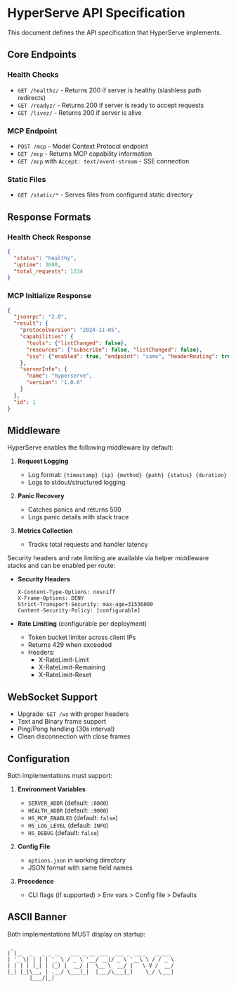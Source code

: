 # HyperServe API Specification

This document defines the API specification that HyperServe implements.

## Core Endpoints

### Health Checks
- `GET /healthz/` - Returns 200 if server is healthy (slashless path redirects)
- `GET /readyz/` - Returns 200 if server is ready to accept requests  
- `GET /livez/` - Returns 200 if server is alive

### MCP Endpoint
- `POST /mcp` - Model Context Protocol endpoint
- `GET /mcp` - Returns MCP capability information
- `GET /mcp` with `Accept: text/event-stream` - SSE connection

### Static Files
- `GET /static/*` - Serves files from configured static directory

## Response Formats

### Health Check Response
```json
{
  "status": "healthy",
  "uptime": 3600,
  "total_requests": 1234
}
```

### MCP Initialize Response
```json
{
  "jsonrpc": "2.0",
  "result": {
    "protocolVersion": "2024-11-05",
    "capabilities": {
      "tools": {"listChanged": false},
      "resources": {"subscribe": false, "listChanged": false},
      "sse": {"enabled": true, "endpoint": "same", "headerRouting": true}
    },
    "serverInfo": {
      "name": "hyperserve",
      "version": "1.0.0"
    }
  },
  "id": 1
}
```

## Middleware

HyperServe enables the following middleware by default:

1. **Request Logging**
   - Log format: `{timestamp} {ip} {method} {path} {status} {duration}`
   - Logs to stdout/structured logging

2. **Panic Recovery**
   - Catches panics and returns 500
   - Logs panic details with stack trace

3. **Metrics Collection**
   - Tracks total requests and handler latency

Security headers and rate limiting are available via helper middleware stacks and can be enabled per route:

- **Security Headers**
   ```
   X-Content-Type-Options: nosniff
   X-Frame-Options: DENY
   Strict-Transport-Security: max-age=31536000
   Content-Security-Policy: [configurable]
   ```

- **Rate Limiting** (configurable per deployment)
   - Token bucket limiter across client IPs
   - Returns 429 when exceeded
   - Headers:
     - X-RateLimit-Limit
     - X-RateLimit-Remaining
     - X-RateLimit-Reset

## WebSocket Support

- Upgrade: `GET /ws` with proper headers
- Text and Binary frame support
- Ping/Pong handling (30s interval)
- Clean disconnection with close frames

## Configuration

Both implementations must support:

1. **Environment Variables**
   - `SERVER_ADDR` (default: `:8080`)
   - `HEALTH_ADDR` (default: `:9080`)
   - `HS_MCP_ENABLED` (default: `false`)
   - `HS_LOG_LEVEL` (default: `INFO`)
   - `HS_DEBUG` (default: `false`)

2. **Config File** 
   - `options.json` in working directory
   - JSON format with same field names

3. **Precedence**
   - CLI flags (if supported) > Env vars > Config file > Defaults

## ASCII Banner

Both implementations MUST display on startup:
```
 _                                              
| |__  _   _ _ __   ___ _ __ ___  ___ _ ____   _____
| '_ \| | | | '_ \ / _ \ '__/ __|/ _ \ '__\ \ / / _ \
| | | | |_| | |_) |  __/ |  \__ \  __/ |   \ V /  __/
|_| |_|\__, | .__/ \___|_|  |___/\___|_|    \_/ \___|
       |___/|_|     
```
